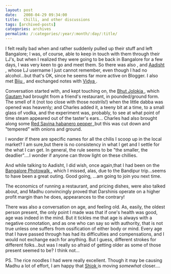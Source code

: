 ```yaml
---
layout: post
date:	2008-04-29 09:34:00
title:  Chilli, and other discussions
tags: [archived-posts]
categories: archives
permalink: /:categories/:year/:month/:day/:title/
---
```

I felt really bad when <LJ user="debbieann"> and <LJ user="charleshaynes"> rather suddenly pulled up their stuff and left Bangalore; I was, of course, able to keep in touch with them through their LJ's, but when I realized they were going to be back in Bangalore for a few days, I was very keen to go and meet them. So there was also <LJ user="udhay">, <LJ user="themadman"> and <a href="http://www.aadisht.net/"> Aadisht </a> , whose LJ username I just cannot remember, even though I had no alcohol...but that's OK, since he seems far more active on Blogger. I also met <a href="http://www.linkedin.com/in/bijuchacko"> Biju </a>, and exchanged notes with <a href="http://www.svaksha.com/"> Vidya </a>.

Conversation started with, and kept touching on, the <a href="http://www.sciencedaily.com/releases/2007/10/071026162420.htm"> Bhut Jolokia </a>, which <a href="http://www.facebook.com/people/Gautam_John/663905117"> Gautam </a> had brought from a friend's restaurant, in pounded/ground form. The smell of it (not too close with those nostrils!) when the little dabba was opened was heavenly; and Charles added it, a teeny bit at a time, to a small glass of vodka, and the experiment was, probably, to see at what point of time steam appeared out of the taster's ears... Charles had also brought along some <a href="http://en.wikipedia.org/wiki/Red_Savina_pepper"> Red Savina habanero pepper </a>,but this was cut down and "tempered" with onions and ground.

I wonder if there are specific names for all the chilis I scoop up in the local market? I am sure,but there is no consistency in what I get and I settle for the what I can get. In general, the rule seems to be "the smaller, the deadlier"....I wonder if anyone can throw light on these chillies.

And while talking to Aadisht, I did wish, once again,that I had been on the <a href="http://skthewimp.livejournal.com/177943.html"> Bangalore Photowalk </a>, which I missed, alas, due to the Bandipur trip...seems to have been a great outing. Good going, <LJ user="skthewimp">...am going to join you next time.

The economics of running a restaurant, and pricing dishes, were also talked about, and Madhu convincingly proved that Darshinis operate on a higher profit margin than he does, appearances to the contrary!

There was also a conversation on age, and feeling old. As, easily, the oldest person present, the only point I made was that if one's health was good, age was indeed in the mind. But it tickles me that age is always with a negative connotation, and as one who can say so with authority, that is not true unless one suffers from ossification of either body or mind. Every age that I have passed through has had its difficulties and compensations, and I would not exchange each for anything. But I guess, different strokes for different folks...but was I really so afraid of getting older as  some of those present seemed to be? I think not...


PS. The rice noodles I had were really excellent. Though it may be causing Madhu a lot of effort, I am happy that <a href="http://www.shiokfood.com/"> Shiok </a> is moving *somewhat* closer....
